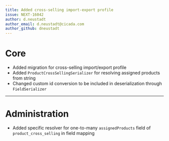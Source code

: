 ```yaml
---
title: Added cross-selling import-export profile
issue: NEXT-16042
author: d.neustadt
author_email: d.neustadt@cicada.com 
author_github: dneustadt
---
```

# Core
* Added migration for cross-selling import/export profile
* Added `ProductCrossSellingSerializer` for resolving assigned products from string
* Changed custom id conversion to be included in deserialization through `FieldSerializer`
___
# Administration
* Added specific resolver for one-to-many `assignedProducts` field of `product_cross_selling` in field mapping
